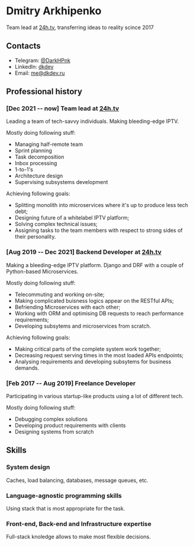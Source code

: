 # Dmitry Arkhipenko
Team lead at [24h.tv](https://24h.tv/), transferring ideas to reality scince 2017

## Contacts
- Telegram: [@DarkHPnk](https://t.me/DarkHPnk)
- LinkedIn: [dkdev](https://www.linkedin.com/in/dkdev/)
- Email: me@dkdev.ru

## Professional history
### [Dec 2021 -- now] Team lead at [24h.tv](https://24h.tv/)
Leading a team of tech-savvy individuals. Making bleeding-edge IPTV.

Mostly doing following stuff:
- Managing half-remote team
- Sprint planning
- Task decomposition
- Inbox processing
- 1-to-1's
- Architecture design
- Supervising subsystems development

Achieving following goals:
- Splitting monolith into microservices where it's up to produce less tech debt;
- Designing future of a whitelabel IPTV platform;
- Solving complex technical issues;
- Assigning tasks to the team members with respect to strong sides of their personality.

### [Aug 2019 -- Dec 2021] Backend Developer at [24h.tv](https://24h.tv/)
Making a bleeding-edge IPTV platform. Django and DRF with a couple of Python-based Microservices.

Mostly doing following stuff:
- Telecommuting and working on-site;
- Making complicated buisness logics appear on the RESTful APIs;
- Befriending Microservices with each other;
- Working with ORM and optimising DB requests to reach performance requirements;
- Developing subsytems and microservices from scratch.

Achieving following goals:
- Making critical parts of the complete system work together;
- Decreasing request serving times in the most loaded APIs endpoints;
- Analysing requirements and developing subsytems for business demands.

### [Feb 2017 -- Aug 2019] Freelance Developer
Participating in various startup-like products using a lot of different tech.

Mostly doing following stuff:
- Debugging complex solutions
- Developing product requirements with clients
- Designing systems from scratch

## Skills
### System design
Caches, load balancing, databases, message queues, etc.

### Language-agnostic programming skills
Using stack that is most appropriate for the task.

### Front-end, Back-end and Infrastructure expertise
Full-stack knoledge allows to make most flexible decisions.
